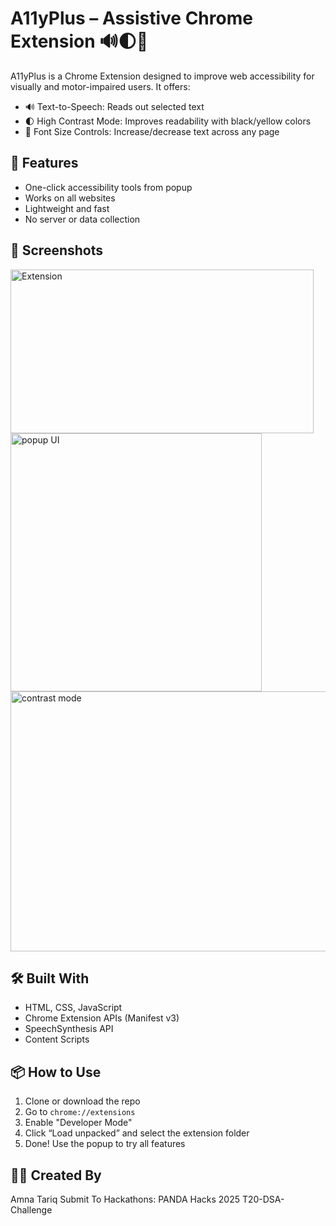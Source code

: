 # A11yPlus – Assistive Chrome Extension 🔊🌓🔎

A11yPlus is a Chrome Extension designed to improve web accessibility for visually and motor-impaired users. It offers:

- 🔊 Text-to-Speech: Reads out selected text
- 🌓 High Contrast Mode: Improves readability with black/yellow colors
- 🔎 Font Size Controls: Increase/decrease text across any page

## 🚀 Features

- One-click accessibility tools from popup
- Works on all websites
- Lightweight and fast
- No server or data collection

## 🚀 Screenshots
<img width="485" height="262" alt="Extension" src="https://github.com/user-attachments/assets/f15f2428-76f3-45b0-98ff-07a24d1682c1" />
<img width="402" height="413" alt="popup UI" src="https://github.com/user-attachments/assets/e9e1ae9c-d46b-4cf0-9c41-b0cd2a686c39" />
<img width="1895" height="416" alt="contrast mode" src="https://github.com/user-attachments/assets/2d69622a-aec7-4bc6-b320-d47bfb9704dc" />

## 🛠️ Built With

- HTML, CSS, JavaScript
- Chrome Extension APIs (Manifest v3)
- SpeechSynthesis API
- Content Scripts

## 📦 How to Use

1. Clone or download the repo
2. Go to `chrome://extensions`
3. Enable "Developer Mode"
4. Click “Load unpacked” and select the extension folder
5. Done! Use the popup to try all features

## 👩‍💻 Created By

Amna Tariq
Submit To Hackathons: PANDA Hacks 2025
                      T20-DSA-Challenge
